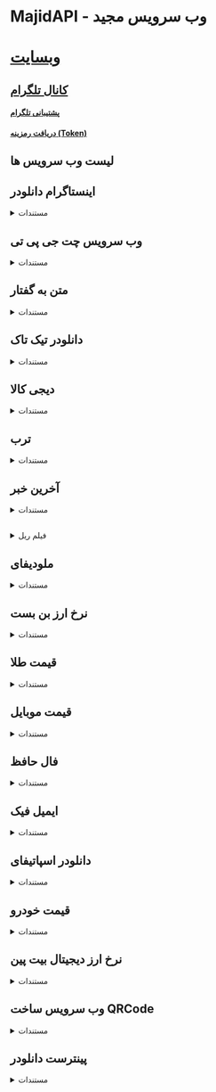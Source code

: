 # MajidAPI - وب سرویس مجید

# [وبسایت](https://majidapi.ir/)

## [کانال تلگرام](https://t.me/majidapi)

#### [پشتیبانی تلگرام](https://t.me/MajidRajabi1379)

#### [دریافت رمزینه (Token)](https://t.me/MajidAPITokenBot)

## لیست وب سرویس ها

## اینستاگرام دانلودر

<details>
  <summary>مستندات</summary>
🟢 دانلود خودکار: 

https://api.majidapi.ir/instagram/download?url=INSTAGRAM_URL&out=url

• پارامتر url: لینک پروفایل، پست، ریلز، استوری یا هایلایت • پارامتر out: اختیاری (خروجی فایل file و خروجی لینک و مشخصات
url)

🟢 دانلود پروفایل:

https://api.majidapi.ir/instagram/profile?username=PAGE_ID

• پارامتر username: آی دی پیج

🟢 دریافت استوری های پیج:

https://api.majidapi.ir/instagram/stories?username=PAGE_ID

• پارامتر username: آی دی پیج

🟢 دریافت هایلایت های پیج:

https://api.majidapi.ir/instagram/highlights?username=PAGE_ID

• پارامتر username: آی دی پیج

🟢 دریافت هایلایت ها:

https://api.majidapi.ir/instagram/highlight?id=HIGHLIGHT_ID

• پارامتر id:  شناسه هایلایت

</details>

## وب سرویس چت جی پی تی

<details>
  <summary>مستندات</summary>
🟢 جی پی تی 3: 

https://api.majidapi.ir/gpt/3?q=QUESTION

• پارامتر q:  سوال شما

🟢 جی پی تی 3.5 توربو:

https://api.majidapi.ir/gpt/35?q=QUESTION

• پارامتر q:  سوال شما
</details>

## متن به گفتار

<details>
  <summary>مستندات</summary>
🟢 تبدیل متن به گفتار: 

https://api.majidapi.ir/tts?gender=woman&text=سلام

• پارامتر gender:  زن (woman) - مرد (man)

• پارامتر text:  متن مورد نظر
</details>

## دانلودر تیک تاک

<details>
  <summary>مستندات</summary>
🟢 دانلود پروفایل: 

https://api.majidapi.ir/tiktok/profile?username=username

• پارامتر username:  آی دی شخص

🟢 دانلود ویدیو:
https://api.majidapi.ir/tiktok/download?url=URL

• پارامتر url:  لینک ویدیو
</details>

## دیجی کالا

<details>
  <summary>مستندات</summary>
🟢 صفحه اصلی: 

https://api.majidapi.ir/digikala?action=home

• پارامتر action:  متد

🟢 لیست دسته بندی ها:

https://api.majidapi.ir/digikala?action=categories

• پارامتر action:  متد

🟢 دریافت بر اساس دسته بندی:

https://api.majidapi.ir/digikala?action=category&category_id=1&page=1

• پارامتر action:  متد

• پارامتر category_id:  شناسه دسته بندی

• پارامتر page:  شماره صفحه

🟢 جستجو:

https://api.majidapi.ir/digikala?action=search&s=mobile&page=1

• پارامتر action:  متد

• پارامتر s:  نام محصول

• پارامتر page:  شماره صفحه

🟢 مشخصات محصول:

https://api.majidapi.ir/digikala?action=product&id=18500014

• پارامتر action:  متد

• پارامتر id:  شناسه محصول

</details>

## ترب

<details>
  <summary>مستندات</summary>
🟢 لیست دسته بندی ها: 

https://api.majidapi.ir/torob/categories

🟢 دریافت بر اساس دسته بندی:

https://api.majidapi.ir/torob/category?id=94&page=1

• پارامتر id:  شناسه دسته بندی

• پارامتر page:  شماره صفحه

🟢 جستجو:

https://api.majidapi.ir/torob/search?s=s25&page=1

• پارامتر s:  نام محصول

• پارامتر page:  شماره صفحه

🟢 مشخصات محصول:

https://api.majidapi.ir/torob/info?id=62c3cbfe-2b73-4fc2-be64-44b7ff6890c6

• پارامتر id:  شناسه محصول
</details>

## آخرین خبر

<details>
  <summary>مستندات</summary>

🟢 لیست دسته بندی ها:

https://api.majidapi.ir/news/akharinkhabar?action=categories

• پارامتر action:  متد

🟢 دریافت بر اساس دسته بندی:

https://api.majidapi.ir/news/akharinkhabar?action=category&catid=0&page=1

• پارامتر action:  متد

• پارامتر catid:  شناسه دسته بندی

• پارامتر page:  شماره صفحه

🟢 آخرین اخبار:

https://api.majidapi.ir/news/akharinkhabar?action=latest&page=1

• پارامتر action:  متد

• پارامتر page:  شماره صفحه

🟢 شرح خبر:

https://api.majidapi.ir/news/akharinkhabar?action=details&newsid=10424714

• پارامتر action:  متد

• پارامتر newsid:  شناسه خبر (key)
</details>

##                                   

<details>
  <summary>فیلم ریل</summary>
🟢 صفحه اصلی: 

https://api.majidapi.ir/movie/filmrail?action=home

• پارامتر action:  متد

🟢 لیست فیلم ها:

https://api.majidapi.ir/movie/filmrail?action=movies&page=1

• پارامتر action:  متد

• پارامتر page:  شماره صفحه

🟢 لیست سریال ها:

https://api.majidapi.ir/movie/filmrail?action=series&page=1

• پارامتر action:  متد

• پارامتر page:  شماره صفحه

🟢 جستجوی فیلم و سریال:

https://api.majidapi.ir/movie/filmrail?action=search&s=SEARCH

• پارامتر action:  متد

• پارامتر s:  نام فیلم یا سریال

🟢 ژانر ها:

https://api.majidapi.ir/movie/filmrail?action=genres

• پارامتر action:  متد

🟢 دریافت بر اساس ژانر:

https://api.majidapi.ir/movie/filmrail?action=genre&id=3&page=1

• پارامتر action:  متد

• پارامتر id:  شناسه ژانر

• پارامتر page:  شماره صفحه

🟢 دانلود:

https://api.majidapi.ir/movie/filmrail?action=details&id=4809&type=movies

• پارامتر action:  متد

• پارامتر id:  شناسه فیلم یا سریال

• پارامتر type:  نوع (movies | series)
</details>

## ملودیفای

<details>
  <summary>مستندات</summary>
🟢 صفحه اصلی: 

https://api.majidapi.ir/music/melodify?action=home

• پارامتر action:  متد

🟢 لیست دسته بندی ها:

https://api.majidapi.ir/music/melodify?action=categories

• پارامتر action:  متد

🟢 لیست زیر دسته بندی ها:

https://api.majidapi.ir/music/melodify?action=categoryChildren&id=2&page=1

• پارامتر action:  متد

• پارامتر id:  شناسه دسته بندی

• پارامتر page:  شماره صفحه

🟢 لیست کالکشن ها:

https://api.majidapi.ir/music/melodify?action=categoryCollection&id=14&page=1

• پارامتر action:  متد

• پارامتر id:  شناسه زیر دسته بندی

• پارامتر page:  شماره صفحه

🟢 لیست ترک های کالکشن:

https://api.majidapi.ir/music/melodify?action=categoryCollectionTracks&id=224&page=1

• پارامتر action:  متد

• پارامتر id:  شناسه کالکشن

• پارامتر page:  شماره صفحه

🟢 جدید ترین ها:

https://api.majidapi.ir/music/melodify?action=newest&page=1

• پارامتر action:  متد

• پارامتر page:  شماره صفحه

🟢 میکس ها:

https://api.majidapi.ir/music/melodify?action=mix&page=1

• پارامتر action:  متد

• پارامتر page:  شماره صفحه

🟢 محبوب ها:

https://api.majidapi.ir/music/melodify?action=popular&page=1

• پارامتر action:  متد

• پارامتر page:  شماره صفحه

🟢 ترند اینستا:

https://api.majidapi.ir/music/melodify?action=instatrend&page=1

• پارامتر action:  متد

• پارامتر page:  شماره صفحه

🟢 جستجو:

https://api.majidapi.ir/music/melodify?action=search&s=خراطها&page=1

• پارامتر action:  متد

• پارامتر page:  شماره صفحه

• پارامتر s:  اسم آهنگ

🟢 دانلود:

https://api.majidapi.ir/music/melodify?action=download&trackId=TRACK_ID

• پارامتر action:  متد

• پارامتر trackId:  شناسه آهنگ
</details>

## نرخ ارز بن بست

<details>
  <summary>مستندات</summary>
🟢 نرخ ارز: 

https://api.majidapi.ir/price/bonbast
</details>

## قیمت طلا

<details>
  <summary>مستندات</summary>
🟢 قیمت طلا: 

https://api.majidapi.ir/price/gold
</details>

## قیمت موبایل

<details>
  <summary>مستندات</summary>
🟢 قیمت موبایل: 

https://api.majidapi.ir/price/mobile?model=s25

• پارامتر model:  مدل گوشی
</details>

## فال حافظ

<details>
  <summary>مستندات</summary>
🟢 فال: 

https://api.majidapi.ir/fun/fal?type=text

• پارامتر type:  نوع خروجی (photo - text)
</details>

## ایمیل فیک

<details>
  <summary>مستندات</summary>
🟢 ساخت ایمیل: 

https://api.majidapi.ir/tools/tempmail?action=new

• پارامتر action:  متد

🟢 لیست ایمیل ها:

https://api.majidapi.ir/tools/tempmail?action=messages&email=EMAIL

• پارامتر action:  متد

• پارامتر email:  آدرس ایمیلی که از وب سرویس قبلی گرفتید
</details>

## دانلودر اسپاتیفای

<details>
  <summary>مستندات</summary>

🟢 جستجوی خوانندگان:

https://api.majidapi.ir/music/spotify/search?s=shayea&type=artist&page=1

• پارامتر s: نام خواننده • پارامتر type: نوع (artist)

• پارامتر page: شماره صفحه

🟢 جستجوی آلبوم:

https://api.majidapi.ir/music/spotify/search?s=shayea&type=album&page=1

• پارامتر s: نام آلبوم • پارامتر type: نوع (album)

• پارامتر page: شماره صفحه

🟢 جستجوی پلی لیست:

https://api.majidapi.ir/music/spotify/search?s=shayea&type=playlist&page=1

• پارامتر s: نام پلی لیست • پارامتر type: نوع (playlist)

• پارامتر page: شماره صفحه

🟢 جستجوی ترک:

https://api.majidapi.ir/music/spotify/search?s=shayea&type=track&page=1

• پارامتر s: نام ترک • پارامتر type: نوع (track)

• پارامتر page: شماره صفحه

🟢 لیست ترک ها برای دانلود:

https://api.majidapi.ir/music/spotify/info?type=TYPE&id=ID

• پارامتر type: نوع (album - playlist - artist)

• پارامتر id: شناسه آلبوم - پلی لیست - خواننده

🟢 دانلود:

https://api.majidapi.ir/music/spotify/download?url=SPOTIFY_URL

• پارامتر url: لینک آهنگ اسپاتیفای
</details>

## قیمت خودرو

<details>
  <summary>مستندات</summary>

🟢 لیست قیمت:

https://api.majidapi.ir/price/car?action=list

• پارامتر action: متد

🟢 توضیحات:

https://api.majidapi.ir/price/car?action=info&id=6

• پارامتر action: متد

• پارامتر id: شناسه خودرو

🟢 لیست اخبار:
https://api.majidapi.ir/price/car?action=news&page=1

• پارامتر action: متد

• پارامتر page: شماره صفحه

🟢 شرح خبر:

https://api.majidapi.ir/price/car?action=news-info&newsId=338

• پارامتر action: متد • پارامتر newsId: شناسه خبر
</details>

## نرخ ارز دیجیتال بیت پین

<details>
  <summary>مستندات</summary>
🟢 نرخ: 

https://api.majidapi.ir/price/bitpin
</details>

## وب سرویس ساخت QRCode

<details>
  <summary>مستندات</summary>
🟢 ساخت کیوآرکد: 

https://api.majidapi.ir/tools/qrcode?text=Hello&size=512

• پارامتر size: اندازه خروجی (به پیکسل)

• پارامتر text: متن
</details>

## پینترست دانلودر

<details>
  <summary>مستندات</summary>

🟢 جستجو عکس:

https://api.majidapi.ir/social/pinterest?action=search&s=mobile

• پارامتر action: متد

• پارامتر s: جستجو

🟢 دانلود عکس یا ویدیو:

https://api.majidapi.ir/social/pinterest?action=download&url=https://pin.it/5rA61HPJC

• پارامتر action: متد

• پارامتر url: لینک ویدیو
</details>
